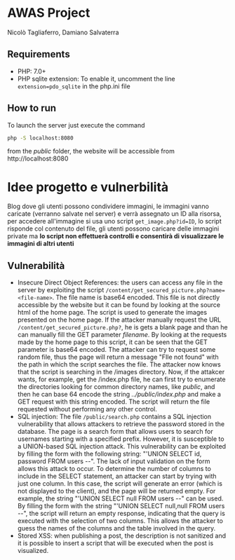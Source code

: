 # AWAS Project
Nicolò Tagliaferro, Damiano Salvaterra


## Requirements
- PHP: 7.0+
- PHP sqlite extension: To enable it, uncomment the line `extension=pdo_sqlite` in the php.ini file

## How to run
To launch the server just execute the command 
```bash
php -S localhost:8080
```
from the _public_ folder, the website will be accessible from http://localhost:8080


# Idee progetto e vulnerbilità
Blog dove gli utenti possono condividere immagini, le immagini vanno caricate (verranno salvate nel server) e verrà
assegnato un ID alla risorsa, per accedere all'immagine si usa uno script ```get_image.php?id=ID```, lo script risponde 
col contenuto del file, gli utenti possono caricare delle immagini 
private ma **lo script non effettuerà controlli e consentirà di visualizzare le immagini di altri utenti**


## Vulnerabilità
- Insecure Direct Object References: the users can access any file in the server by exploiting the script
  ```/content/get_secured_picture.php?name=<file-name>```. The file name is base64 encoded.
This file is not directly accessible by the website but it can be found by looking at the source html of the home page. The script is used to generate the images presented on the home page. If the attacker manually request the URL ```/content/get_secured_picture.php?```, he is gets a blank page and than he can manually fill the GET parameter *filename*. By looking at the requests made by the home page to this script, it can be seen that the GET parameter is base64 encoded. The attacker can try to request some random file, thus the page will return a message "FIle not found" with the path in which the script searches the file. The attacker now knows that the script is searching in the /images directory. Now, if the attakcer wants, for example, get the /index.php file, he can first try to enumerate the directories looking for common directory names, like *public*, and then he can base 64 encode the string *../public/index.php* and make a GET request with this string encoded. The script will return the file requested without performing any other control. 
- SQL injection: 
The file ```/public/search.php``` contains a SQL injection vulnerability that allows attackers to retrieve the password stored in the database. The page is a search form that allows users to search for usernames starting with a specified prefix. However, it is susceptible to a UNION-based SQL injection attack. This vulnerability can be exploited by filling the form with the following string: "'UNION SELECT id, password FROM users --". The lack of input validation on the form allows this attack to occur. To determine the number of columns to include in the SELECT statement, an attacker can start by trying with just one column. In this case, the script will generate an error (which is not displayed to the client), and the page will be returned empty. For example, the string "'UNION SELECT null FROM users --" can be used. By filling the form with the string "'UNION SELECT null,null FROM users --", the script will return an empty response, indicating that the query is executed with the selection of two columns. This allows the attacker to guess the names of the columns and the table involved in the query.
- Stored XSS: when publishing a post, the description is not sanitized and it is possible to insert a script that will be executed when the post is visualized.
